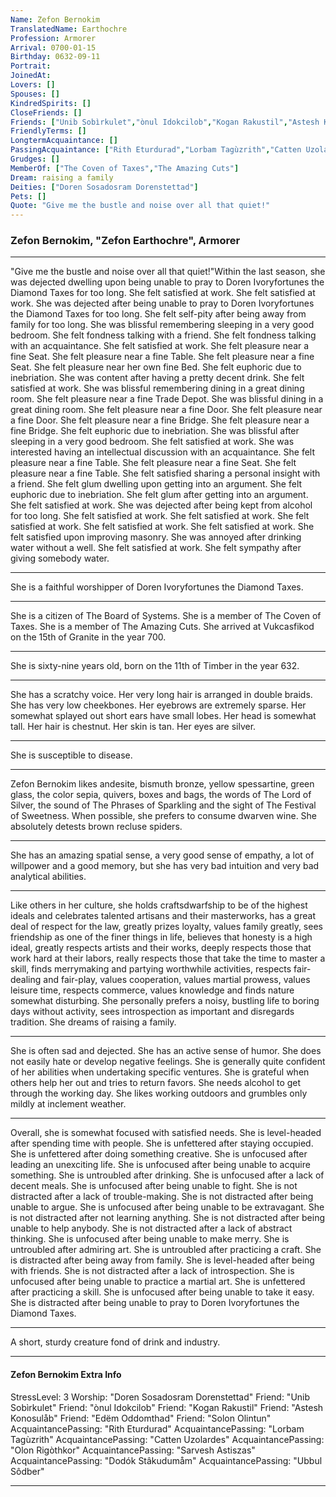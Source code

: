 ```yaml
---
Name: Zefon Bernokim
TranslatedName: Earthochre
Profession: Armorer    
Arrival: 0700-01-15
Birthday: 0632-09-11
Portrait:
JoinedAt: 
Lovers: []
Spouses: []
KindredSpirits: []
CloseFriends: []
Friends: ["Unib Sobìrkulet","ònul Idokcilob","Kogan Rakustil","Astesh Konosulåb","Edëm Oddomthad","Solon Olintun"]
FriendlyTerms: []
LongtermAcquaintance: []
PassingAcquaintance: ["Rith Eturdurad","Lorbam Tagùzrith","Catten Uzolardes","Olon Rigòthkor","Sarvesh Astiszas","Dodók Stâkudumåm","Ubbul Sôdber"]
Grudges: []
MemberOf: ["The Coven of Taxes","The Amazing Cuts"]
Dream: raising a family
Deities: ["Doren Sosadosram Dorenstettad"]
Pets: []
Quote: "Give me the bustle and noise over all that quiet!"
---
```


### Zefon Bernokim, "Zefon Earthochre", Armorer 
 
***

"Give me the bustle and noise over all that quiet!"Within the last season, she was dejected dwelling upon being unable to pray to Doren Ivoryfortunes the Diamond Taxes for too long. She felt satisfied at work. She felt satisfied at work. She was dejected after being unable to pray to Doren Ivoryfortunes the Diamond Taxes for too long. She felt self-pity after being away from family for too long. She was blissful remembering sleeping in a very good bedroom. She felt fondness talking with a friend. She felt fondness talking with an acquaintance. She felt satisfied at work. She felt pleasure near a fine Seat. She felt pleasure near a fine Table. She felt pleasure near a fine Seat. She felt pleasure near her own fine Bed. She felt euphoric due to inebriation. She was content after having a pretty decent drink. She felt satisfied at work. She was blissful remembering dining in a great dining room. She felt pleasure near a fine Trade Depot. She was blissful dining in a great dining room. She felt pleasure near a fine Door. She felt pleasure near a fine Door. She felt pleasure near a fine Bridge. She felt pleasure near a fine Bridge. She felt euphoric due to inebriation. She was blissful after sleeping in a very good bedroom. She felt satisfied at work. She was interested having an intellectual discussion with an acquaintance. She felt pleasure near a fine Table. She felt pleasure near a fine Seat. She felt pleasure near a fine Table. She felt satisfied sharing a personal insight with a friend. She felt glum dwelling upon getting into an argument. She felt euphoric due to inebriation. She felt glum after getting into an argument. She felt satisfied at work. She was dejected after being kept from alcohol for too long. She felt satisfied at work. She felt satisfied at work. She felt satisfied at work. She felt satisfied at work. She felt satisfied at work. She felt satisfied upon improving masonry. She was annoyed after drinking water without a well. She felt satisfied at work. She felt sympathy after giving somebody water. 
***

She is a faithful worshipper of Doren Ivoryfortunes the Diamond Taxes. 
***

She is a citizen of The Board of Systems. She is a member of The Coven of Taxes. She is a member of The Amazing Cuts. She arrived at Vukcasfikod on the 15th of Granite in the year 700. 
***

She is sixty-nine years old, born on the 11th of Timber in the year 632. 
***

She has a scratchy voice. Her very long hair is arranged in double braids. She has very low cheekbones. Her eyebrows are extremely sparse. Her somewhat splayed out short ears have small lobes. Her head is somewhat tall. Her hair is chestnut. Her skin is tan. Her eyes are silver. 
***

She is susceptible to disease. 
***

Zefon Bernokim likes andesite, bismuth bronze, yellow spessartine, green glass, the color sepia, quivers, boxes and bags, the words of The Lord of Silver, the sound of The Phrases of Sparkling and the sight of The Festival of Sweetness. When possible, she prefers to consume dwarven wine. She absolutely detests brown recluse spiders. 
***

She has an amazing spatial sense, a very good sense of empathy, a lot of willpower and a good memory, but she has very bad intuition and very bad analytical abilities. 
***

Like others in her culture, she holds craftsdwarfship to be of the highest ideals and celebrates talented artisans and their masterworks, has a great deal of respect for the law, greatly prizes loyalty, values family greatly, sees friendship as one of the finer things in life, believes that honesty is a high ideal, greatly respects artists and their works, deeply respects those that work hard at their labors, really respects those that take the time to master a skill, finds merrymaking and partying worthwhile activities, respects fair-dealing and fair-play, values cooperation, values martial prowess, values leisure time, respects commerce, values knowledge and finds nature somewhat disturbing. She personally prefers a noisy, bustling life to boring days without activity, sees introspection as important and disregards tradition. She dreams of raising a family. 
***

She is often sad and dejected. She has an active sense of humor. She does not easily hate or develop negative feelings. She is generally quite confident of her abilities when undertaking specific ventures. She is grateful when others help her out and tries to return favors. She needs alcohol to get through the working day. She likes working outdoors and grumbles only mildly at inclement weather. 
***

Overall, she is somewhat focused with satisfied needs. She is level-headed after spending time with people. She is unfettered after staying occupied. She is unfettered after doing something creative. She is unfocused after leading an unexciting life. She is unfocused after being unable to acquire something. She is untroubled after drinking. She is unfocused after a lack of decent meals. She is unfocused after being unable to fight. She is not distracted after a lack of trouble-making. She is not distracted after being unable to argue. She is unfocused after being unable to be extravagant. She is not distracted after not learning anything. She is not distracted after being unable to help anybody. She is not distracted after a lack of abstract thinking. She is unfocused after being unable to make merry. She is untroubled after admiring art. She is untroubled after practicing a craft. She is distracted after being away from family. She is level-headed after being with friends. She is not distracted after a lack of introspection. She is unfocused after being unable to practice a martial art. She is unfettered after practicing a skill. She is unfocused after being unable to take it easy. She is distracted after being unable to pray to Doren Ivoryfortunes the Diamond Taxes. 
***

A short, sturdy creature fond of drink and industry. 
***

#### Zefon Bernokim Extra Info

StressLevel: 3
Worship: "Doren Sosadosram Dorenstettad"
Friend: "Unib Sobìrkulet"
Friend: "ònul Idokcilob"
Friend: "Kogan Rakustil"
Friend: "Astesh Konosulåb"
Friend: "Edëm Oddomthad"
Friend: "Solon Olintun"
AcquaintancePassing: "Rith Eturdurad"
AcquaintancePassing: "Lorbam Tagùzrith"
AcquaintancePassing: "Catten Uzolardes"
AcquaintancePassing: "Olon Rigòthkor"
AcquaintancePassing: "Sarvesh Astiszas"
AcquaintancePassing: "Dodók Stâkudumåm"
AcquaintancePassing: "Ubbul Sôdber"

***
